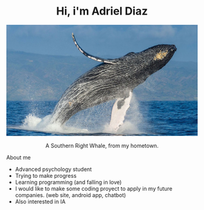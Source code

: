 
<div align ="center">
<h1 align="center">Hi, i'm Adriel Diaz</h1>
</div>
<img src ="0000103942.jpg" alt ="A southern right whale. From my hometown."></img> 
<p align="center">A Southern Right Whale, from my hometown. </p>


About me

- Advanced psychology student
- Trying to make progress
- Learning programming (and falling in love)
- I would like to make some coding proyect to apply in my future companies. (web site, android app, chatbot)
- Also interested in IA

